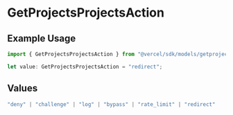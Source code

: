 # GetProjectsProjectsAction

## Example Usage

```typescript
import { GetProjectsProjectsAction } from "@vercel/sdk/models/getprojectsop.js";

let value: GetProjectsProjectsAction = "redirect";
```

## Values

```typescript
"deny" | "challenge" | "log" | "bypass" | "rate_limit" | "redirect"
```